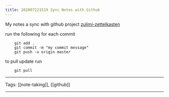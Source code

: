 ```yaml
---
title: 202007221519 Sync Notes with Github
---
```


My notes a sync with github project [zulimi-zettelkasten](https://github.com/zulimi/zulimi-zettelkasten)

run the following for each commit

```git
	git add .
	git commit -m "my commit message"
	git push -u origin master
```

to pull update run

```git
    git pull
```

---

Tags: [[note-taking]], [[github]]

---